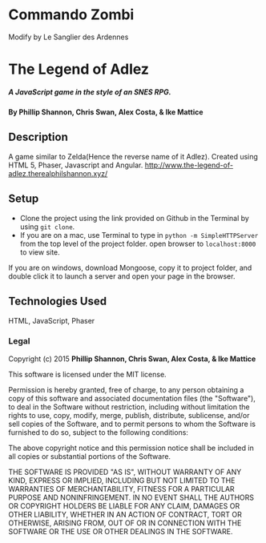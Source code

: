 Commando Zombi  
==============  
  
Modify by Le Sanglier des Ardennes  
  
  
# The Legend of Adlez

##### A JavaScript game in the style of an SNES RPG.

#### By Phillip Shannon, Chris Swan, Alex Costa, & Ike Mattice

## Description
A game similar to Zelda(Hence the reverse name of it Adlez). Created using HTML 5, Phaser, Javascript and Angular.
http://www.the-legend-of-adlez.therealphilshannon.xyz/
## Setup

* Clone the project using the link provided on Github in the Terminal by using ```git clone```.
* If you are on a mac, use Terminal to type in ```python -m SimpleHTTPServer``` from the top level of the project folder.
open browser to ```localhost:8000``` to view site.

If you are on windows, download Mongoose, copy it to project folder, and double click it to launch a server and open your page in the browser.

## Technologies Used

HTML, JavaScript, Phaser

### Legal

Copyright (c) 2015 **Phillip Shannon, Chris Swan, Alex Costa, & Ike Mattice**

This software is licensed under the MIT license.

Permission is hereby granted, free of charge, to any person obtaining a copy
of this software and associated documentation files (the "Software"), to deal
in the Software without restriction, including without limitation the rights
to use, copy, modify, merge, publish, distribute, sublicense, and/or sell
copies of the Software, and to permit persons to whom the Software is
furnished to do so, subject to the following conditions:

The above copyright notice and this permission notice shall be included in
all copies or substantial portions of the Software.

THE SOFTWARE IS PROVIDED "AS IS", WITHOUT WARRANTY OF ANY KIND, EXPRESS OR
IMPLIED, INCLUDING BUT NOT LIMITED TO THE WARRANTIES OF MERCHANTABILITY,
FITNESS FOR A PARTICULAR PURPOSE AND NONINFRINGEMENT. IN NO EVENT SHALL THE
AUTHORS OR COPYRIGHT HOLDERS BE LIABLE FOR ANY CLAIM, DAMAGES OR OTHER
LIABILITY, WHETHER IN AN ACTION OF CONTRACT, TORT OR OTHERWISE, ARISING FROM,
OUT OF OR IN CONNECTION WITH THE SOFTWARE OR THE USE OR OTHER DEALINGS IN
THE SOFTWARE.
